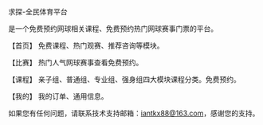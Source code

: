 求探-全民体育平台

是一个免费预约网球相关课程、免费预约热门网球赛事门票的平台。

【首页】 免费课程、热门观赛、推荐咨询等模块。

【比赛】 热门人气网球赛事查看免费预约。

【课程】 亲子组、普通组、专业组、强身组四大模块课程分类。免费预约。

【我的】 我的订单、通用信息。

如果您有任何问题，请联系技术支持邮箱：iantkx88@163.com，感谢您的支持。
